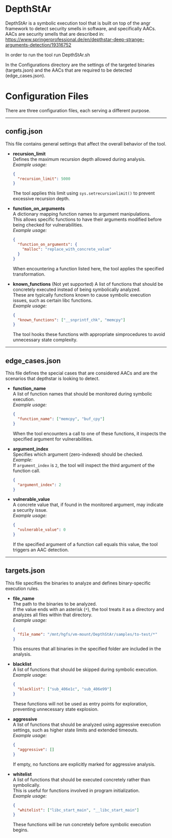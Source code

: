 # DepthStAr

DepthStAr is a symbolic execution tool that is built on top of the angr framework to detect security smells in software, and specifically AACs.
AACs are security smells that are described in:
https://www.springerprofessional.de/en/depthstar-deep-strange-arguments-detection/19316752

In order to run the tool run DepthStAr.sh

In the Configurations directory are the settings of the targeted binaries (targets.json) and the AACs that are required to be detected (edge_cases.json).

# Configuration Files

There are three configuration files, each serving a different purpose.

---

## config.json

This file contains general settings that affect the overall behavior of the tool.

- **recursion_limit**  
  Defines the maximum recursion depth allowed during analysis.  
  *Example usage:*  
  ```json
  {
    "recursion_limit": 5000
  }
  ```  
  The tool applies this limit using `sys.setrecursionlimit()` to prevent excessive recursion depth.

- **function_on_arguments**  
  A dictionary mapping function names to argument manipulations.  
  This allows specific functions to have their arguments modified before being checked for vulnerabilities.  
  *Example usage:*  
  ```json
  {
    "function_on_arguments": {
      "malloc": "replace_with_concrete_value"
    }
  }
  ```  
  When encountering a function listed here, the tool applies the specified transformation.

- **known_functions**  (Not yet supported)
  A list of functions that should be concretely executed instead of being symbolically analyzed.  
  These are typically functions known to cause symbolic execution issues, such as certain libc functions.  
  *Example usage:*  
  ```json
  {
    "known_functions": ["__snprintf_chk", "memcpy"]
  }
  ```  
  The tool hooks these functions with appropriate simprocedures to avoid unnecessary state complexity.

---

## edge_cases.json

This file defines the special cases that are considered AACs and are the scenarios that depthstar is looking to detect.

- **function_name**  
  A list of function names that should be monitored during symbolic execution.  
  *Example usage:*  
  ```json
  {
    "function_name": ["memcpy", "buf_cpy"]
  }
  ```  
  When the tool encounters a call to one of these functions, it inspects the specified argument for vulnerabilities.

- **argument_index**  
  Specifies which argument (zero-indexed) should be checked.  
  *Example:*  
  If `argument_index` is `2`, the tool will inspect the third argument of the function call.  
  ```json
  {
    "argument_index": 2
  }
  ```

- **vulnerable_value**  
  A concrete value that, if found in the monitored argument, may indicate a security issue.  
  *Example usage:*  
  ```json
  {
    "vulnerable_value": 0
  }
  ```  
  If the specified argument of a function call equals this value, the tool triggers an AAC detection.

---

## targets.json

This file specifies the binaries to analyze and defines binary-specific execution rules.

- **file_name**  
  The path to the binaries to be analyzed.  
  If the value ends with an asterisk (`*`), the tool treats it as a directory and analyzes all files within that directory.  
  *Example usage:*  
  ```json
  {
    "file_name": "/mnt/hgfs/vm-mount/DepthStAr/samples/to-test/*"
  }
  ```  
  This ensures that all binaries in the specified folder are included in the analysis.

- **blacklist**  
  A list of functions that should be skipped during symbolic execution.  
  *Example usage:*  
  ```json
  {
    "blacklist": ["sub_406e1c", "sub_406e99"]
  }
  ```  
  These functions will not be used as entry points for exploration, preventing unnecessary state explosion.

- **aggressive**  
  A list of functions that should be analyzed using aggressive execution settings, such as higher state limits and extended timeouts.  
  *Example usage:*  
  ```json
  {
    "aggressive": []
  }
  ```  
  If empty, no functions are explicitly marked for aggressive analysis.

- **whitelist**  
  A list of functions that should be executed concretely rather than symbolically.  
  This is useful for functions involved in program initialization.  
  *Example usage:*  
  ```json
  {
    "whitelist": ["libc_start_main", "__libc_start_main"]
  }
  ```  
  These functions will be run concretely before symbolic execution begins.
